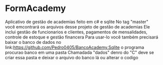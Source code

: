 # FormAcademy
Aplicativo de gestão de academias feito em c# e sqlite
No tag "master" você emcontrará os arquivos desse projeto de gestão de academias
Ele inclui gestão de funcionarios e clientes, pagamentos de mensalidades, controle de estoque e gestão financera
Para usar-lo você também precisará baixar o banco de dados no link:https://github.com/Pedro0405/BancoAcademy.Sqlite
o programa procurao banco em uma pasta Chamadada "dados" denro do "C"
deve se criar essa pasta e deixar o arquivo do banco lá ou alterar o codigo
